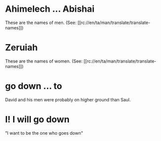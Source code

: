 # Ahimelech ... Abishai

These are the names of men. (See: [[rc://en/ta/man/translate/translate-names]])

# Zeruiah

These are the names of women. (See: [[rc://en/ta/man/translate/translate-names]])

# go down ... to

David and his men were probably on higher ground than Saul.

# I! I will go down

"I want to be the one who goes down"

